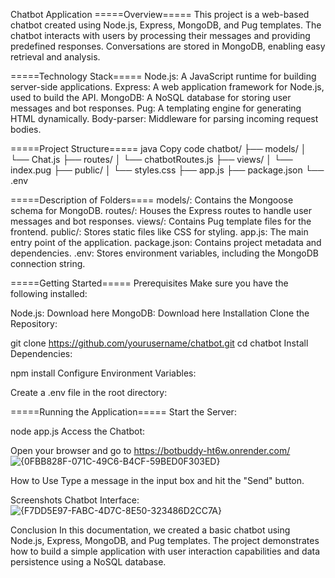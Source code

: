 Chatbot Application
=====Overview=====
This project is a web-based chatbot created using Node.js, Express, MongoDB, and Pug templates. 
The chatbot interacts with users by processing their messages and providing predefined responses. 
Conversations are stored in MongoDB, enabling easy retrieval and analysis.

=====Technology Stack=====
Node.js: A JavaScript runtime for building server-side applications.
Express: A web application framework for Node.js, used to build the API.
MongoDB: A NoSQL database for storing user messages and bot responses.
Pug: A templating engine for generating HTML dynamically.
Body-parser: Middleware for parsing incoming request bodies.

=====Project Structure=====
java
Copy code
chatbot/
├── models/
│   └── Chat.js
├── routes/
│   └── chatbotRoutes.js
├── views/
│   └── index.pug
├── public/
│   └── styles.css
├── app.js
├── package.json
└── .env

=====Description of Folders====
models/: Contains the Mongoose schema for MongoDB.
routes/: Houses the Express routes to handle user messages and bot responses.
views/: Contains Pug template files for the frontend.
public/: Stores static files like CSS for styling.
app.js: The main entry point of the application.
package.json: Contains project metadata and dependencies.
.env: Stores environment variables, including the MongoDB connection string.

=====Getting Started=====
Prerequisites
Make sure you have the following installed:

Node.js: Download here
MongoDB: Download here
Installation
Clone the Repository:

git clone https://github.com/yourusername/chatbot.git
cd chatbot
Install Dependencies:

npm install
Configure Environment Variables:

Create a .env file in the root directory:

=====Running the Application=====
Start the Server:

node app.js
Access the Chatbot:

Open your browser and go to https://botbuddy-ht6w.onrender.com/
![{0FBB828F-071C-49C6-B4CF-59BED0F303ED}](https://github.com/user-attachments/assets/4f4feb10-1f0e-4a6e-9b89-d46fc495f48c)


How to Use
Type a message in the input box and hit the "Send" button.


Screenshots
Chatbot Interface:
![{F7DD5E97-FABC-4D7C-8E50-323486D2CC7A}](https://github.com/user-attachments/assets/e3eec968-2f50-4d00-884e-f51c6724334b)


Conclusion
In this documentation, we created a basic chatbot using Node.js, Express, MongoDB, and Pug templates. The project demonstrates how to build a simple application with user interaction capabilities and data persistence using a NoSQL database.
